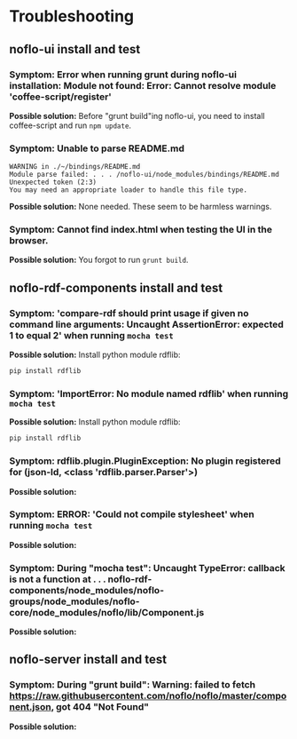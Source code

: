 # Troubleshooting

## noflo-ui install and test

### Symptom: Error when running grunt during noflo-ui installation: Module not found: Error: Cannot resolve module 'coffee-script/register'
**Possible solution:** Before "grunt build"ing noflo-ui, you need to install coffee-script and run ```npm update```.

### Symptom: Unable to parse README.md
```
WARNING in ./~/bindings/README.md
Module parse failed: . . . /noflo-ui/node_modules/bindings/README.md Unexpected token (2:3)
You may need an appropriate loader to handle this file type.
```

**Possible solution:** None needed.  These seem to be harmless warnings.


### Symptom: Cannot find index.html when testing the UI in the browser.

**Possible solution:** You forgot to run ```grunt build```.


## noflo-rdf-components install and test

### Symptom: 'compare-rdf should print usage if given no command line arguments: Uncaught AssertionError: expected 1 to equal 2' when running ```mocha test```

**Possible solution:** Install python module rdflib:
```bash
pip install rdflib
```


### Symptom: 'ImportError: No module named rdflib' when running ```mocha test```

**Possible solution:** Install python module rdflib:
```bash
pip install rdflib
```


### Symptom: rdflib.plugin.PluginException: No plugin registered for (json-ld, <class 'rdflib.parser.Parser'>)

**Possible solution:** 


### Symptom: ERROR:  'Could not compile stylesheet' when running ```mocha test```

**Possible solution:**

### Symptom: During "mocha test": Uncaught TypeError: callback is not a function at . . . noflo-rdf-components/node_modules/noflo-groups/node_modules/noflo-core/node_modules/noflo/lib/Component.js

**Possible solution:**

## noflo-server install and test 

### Symptom: During "grunt build": Warning: failed to fetch https://raw.githubusercontent.com/noflo/noflo/master/component.json, got 404 "Not Found"

**Possible solution:**
